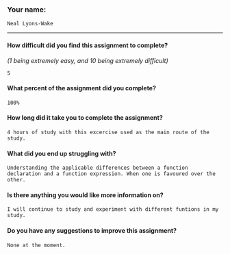 ### Your name:

```
Neal Lyons-Wake
```

---

#### How difficult did you find this assignment to complete?

_(1 being extremely easy, and 10 being extremely difficult)_

```
5
```

#### What percent of the assignment did you complete?

```
100%
```

#### How long did it take you to complete the assignment?

```
4 hours of study with this excercise used as the main route of the study.
```

#### What did you end up struggling with?

```
Understanding the applicable differences between a function declaration and a function expression. When one is favoured over the other.
```

#### Is there anything you would like more information on?

```
I will continue to study and experiment with different funtions in my study.
```

#### Do you have any suggestions to improve this assignment?

```
None at the moment.
```
